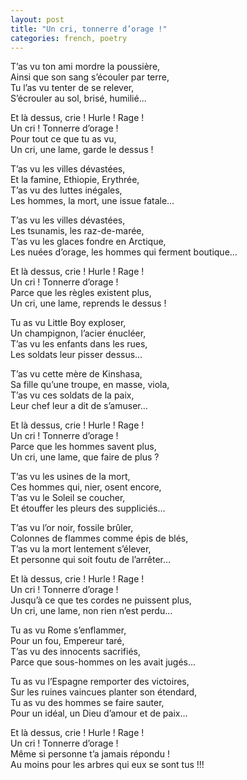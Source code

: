 ```yaml
---
layout: post
title: "Un cri, tonnerre d’orage !"
categories: french, poetry
---
```

  
T’as vu ton ami mordre la poussière,  
Ainsi que son sang s’écouler par terre,  
Tu l’as vu tenter de se relever,  
S’écrouler au sol, brisé, humilié…  
  
Et là dessus, crie ! Hurle ! Rage !  
Un cri ! Tonnerre d’orage !  
Pour tout ce que tu as vu,  
Un cri, une lame, garde le dessus !  
  
T’as vu les villes dévastées,  
Et la famine, Ethiopie, Erythrée,  
T’as vu  des luttes inégales,  
Les hommes, la mort, une issue fatale…  
  
T’as vu les villes dévastées,  
Les tsunamis, les raz-de-marée,  
T’as vu les glaces fondre en Arctique,  
Les nuées d’orage, les hommes qui ferment boutique…  
  
Et là dessus, crie ! Hurle ! Rage !  
Un cri ! Tonnerre d’orage !  
Parce que les règles existent plus,  
Un cri, une lame, reprends le dessus !  
  
Tu as vu Little Boy exploser,  
Un champignon, l’acier énucléer,  
T’as vu les enfants dans les rues,   
Les soldats leur pisser dessus…  
  
T’as vu cette mère de Kinshasa,  
Sa fille qu’une troupe, en masse, viola,  
T’as vu ces soldats de la paix,  
Leur chef leur a dit de s’amuser…  
  
Et là dessus, crie ! Hurle ! Rage !  
Un cri ! Tonnerre d’orage !  
Parce que les hommes savent plus,  
Un cri, une lame, que faire de plus ?  
  
T’as vu les usines de la mort,  
Ces hommes qui, nier, osent encore,  
T’as vu le Soleil se coucher,  
Et étouffer les pleurs des suppliciés…  
  
T’as vu l’or noir, fossile brûler,  
Colonnes de flammes comme épis de blés,  
T’as vu la mort lentement s’élever,  
Et personne qui soit foutu de l’arrêter…  
  
Et là dessus, crie ! Hurle ! Rage !  
Un cri ! Tonnerre d’orage !  
Jusqu’à ce que tes cordes ne puissent plus,  
Un cri, une lame, non rien n’est perdu…  
  
Tu as vu Rome s’enflammer,  
Pour un fou, Empereur taré,  
T’as vu des innocents sacrifiés,  
Parce que sous-hommes on les avait jugés…  
  
Tu as vu l’Espagne remporter des victoires,  
Sur les ruines vaincues planter son étendard,  
Tu as vu des hommes se faire sauter,   
Pour un idéal, un Dieu d’amour et de paix…  
  
Et là dessus, crie ! Hurle ! Rage !  
Un cri ! Tonnerre d’orage !  
Même si personne t’a jamais répondu !  
Au moins pour les arbres qui eux se sont tus !!!
